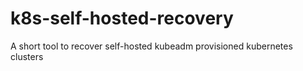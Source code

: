# k8s-self-hosted-recovery
A short tool to recover self-hosted kubeadm provisioned kubernetes clusters
